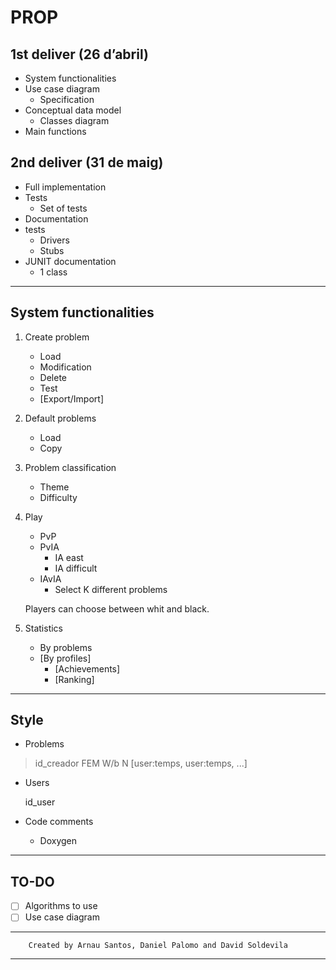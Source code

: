 # PROP
 
## 1st deliver (26 d’abril)

- System functionalities
- Use case diagram
    - Specification
- Conceptual data model
    - Classes diagram
- Main functions

## 2nd deliver (31 de maig)

- Full implementation
- Tests
    - Set of tests
- Documentation
- tests
    - Drivers
    - Stubs
- JUNIT documentation
    - 1 class

---

## System functionalities

1. Create problem
    - Load
    - Modification
    - Delete
    - Test
    - [Export/Import]
2. Default problems
    - Load
    - Copy
3. Problem classification
    - Theme
    - Difficulty
4. Play
    - PvP
    - PvIA
        - IA east
        - IA difficult
    - IAvIA
        - Select K different problems

    Players can choose between whit and black.
5. Statistics 
    - By problems
    - [By profiles]
        - [Achievements]
        - [Ranking]
    
---

## Style

- Problems

> id_creador FEM W/b N [user:temps, user:temps, ...]

- Users

    id_user 

- Code comments
    - Doxygen
---

## TO-DO

- [ ] Algorithms to use
- [ ] Use case diagram

---
        Created by Arnau Santos, Daniel Palomo and David Soldevila
---